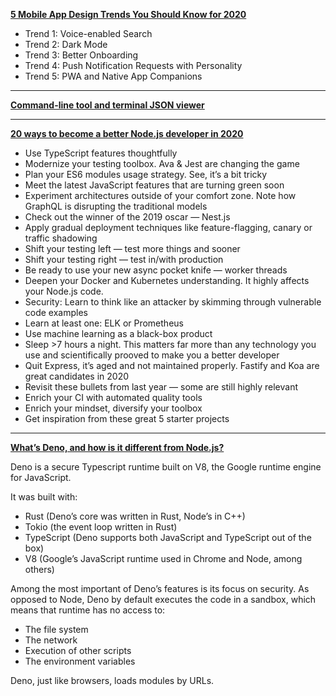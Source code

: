 **[5 Mobile App Design Trends You Should Know for 2020](https://www.telerik.com/blogs/5-mobile-app-design-trends-you-should-know-for-2020)**

- Trend 1: Voice-enabled Search
- Trend 2: Dark Mode
- Trend 3: Better Onboarding
- Trend 4: Push Notification Requests with Personality
- Trend 5: PWA and Native App Companions

---

**[Command-line tool and terminal JSON viewer](https://github.com/antonmedv/fx)**

---

**[20 ways to become a better Node.js developer in 2020](https://medium.com/@me_37286/20-ways-to-become-a-better-node-js-developer-in-2020-d6bd73fcf424)**

- Use TypeScript features thoughtfully
- Modernize your testing toolbox. Ava & Jest are changing the game
- Plan your ES6 modules usage strategy. See, it’s a bit tricky
- Meet the latest JavaScript features that are turning green soon
- Experiment architectures outside of your comfort zone. Note how GraphQL is disrupting the traditional models
- Check out the winner of the 2019 oscar — Nest.js
- Apply gradual deployment techniques like feature-flagging, canary or traffic shadowing
- Shift your testing left — test more things and sooner
- Shift your testing right — test in/with production
- Be ready to use your new async pocket knife — worker threads
- Deepen your Docker and Kubernetes understanding. It highly affects your Node.js code.
- Security: Learn to think like an attacker by skimming through vulnerable code examples
- Learn at least one: ELK or Prometheus
- Use machine learning as a black-box product
- Sleep >7 hours a night. This matters far more than any technology you use and scientifically prooved to make you a better developer
- Quit Express, it’s aged and not maintained properly. Fastify and Koa are great candidates in 2020
- Revisit these bullets from last year — some are still highly relevant
- Enrich your CI with automated quality tools
- Enrich your mindset, diversify your toolbox
- Get inspiration from these great 5 starter projects

---

**[What’s Deno, and how is it different from Node.js?](https://blog.logrocket.com/what-is-deno/)**

Deno is a secure Typescript runtime built on V8, the Google runtime engine for JavaScript.

It was built with:
- Rust (Deno’s core was written in Rust, Node’s in C++)
- Tokio (the event loop written in Rust)
- TypeScript (Deno supports both JavaScript and TypeScript out of the box)
- V8 (Google’s JavaScript runtime used in Chrome and Node, among others)

Among the most important of Deno’s features is its focus on security.
As opposed to Node, Deno by default executes the code in a sandbox, which means that runtime has no access to:
- The file system
- The network
- Execution of other scripts
- The environment variables

Deno, just like browsers, loads modules by URLs.
